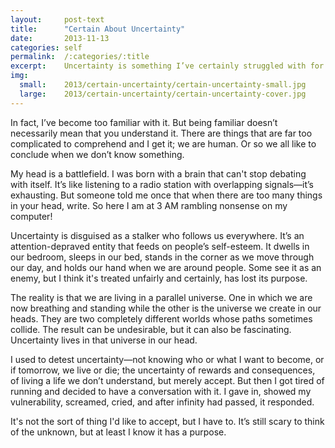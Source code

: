 ```yaml
---
layout:     post-text
title:      "Certain About Uncertainty"
date:       2013-11-13
categories: self
permalink:  /:categories/:title
excerpt:    Uncertainty is something I’ve certainly struggled with for as long as I can remember
img:
  small:    2013/certain-uncertainty/certain-uncertainty-small.jpg
  large:    2013/certain-uncertainty/certain-uncertainty-cover.jpg
---
```


In fact, I’ve become too familiar with it. But being familiar doesn’t necessarily mean that you understand it. There are things that are far too complicated to comprehend and I get it; we are human. Or so we all like to conclude when we don’t know something.

My head is a battlefield. I was born with a brain that can't stop debating with itself. It’s like listening to a radio station with overlapping signals&mdash;it’s exhausting. But someone told me once that when there are too many things in your head, write. So here I am at 3 AM rambling nonsense on my computer!

Uncertainty is disguised as a stalker who follows us everywhere. It’s an attention-depraved entity that feeds on people’s self-esteem. It dwells in our bedroom, sleeps in our bed, stands in the corner as we move through our day, and holds our hand when we are around people. Some see it as an enemy, but I think it's treated unfairly and certainly, has lost its purpose.

The reality is that we are living in a parallel universe. One in which we are now breathing and standing while the other is the universe we create in our heads. They are two completely different worlds whose paths sometimes collide. The result can be undesirable, but it can also be fascinating. Uncertainty lives in that universe in our head.

I used to detest uncertainty&mdash;not knowing who or what I want to become, or if tomorrow, we live or die; the uncertainty of rewards and consequences, of living a life we don’t understand, but merely accept. But then I got tired of running and decided to have a conversation with it. I gave in, showed my vulnerability, screamed, cried, and after infinity had passed, it responded.

It's not the sort of thing I'd like to accept, but I have to. It’s still scary to think of the unknown, but at least I know it has a purpose.
